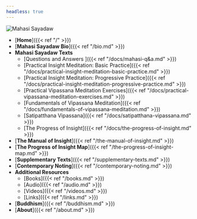 ```yaml
---
headless: true
---
```


<img src="https://mahasivipassana.com/img/Mahasi_Sayadaw.jpg" alt="Mahasi Sayadaw">

- [**Home**]({{< ref "/" >}})
- [**Mahasi Sayadaw Bio**]({{< ref "/bio.md" >}})
- **Mahasi Sayadaw Texts**
 	- [Questions and Answers ]({{< ref "/docs/mahasi-q&a.md" >}}) 
	- [Practical Insight Meditation: Basic Practice]({{< ref "/docs/practical-insight-meditation-basic-practice.md" >}}) 
	- [Practical Insight Meditation: Progressive Practice]({{< ref "/docs/practical-insight-meditation-progressive-practice.md" >}}) 
	- [Practical Vipassana Meditation Exercises]({{< ref "/docs/practical-vipassana-meditation-exercises.md" >}})
	- [Fundamentals of Vipassana Meditation]({{< ref "/docs/fundamentals-of-vipassana-meditation.md" >}}) 
	- [Satipatthana Vipassana]({{< ref "/docs/satipatthana-vipassana.md" >}})
 	- [The Progress of Insight]({{< ref "/docs/the-progress-of-insight.md" >}})
- [**The Manual of Insight**]({{< ref "/the-manual-of-insight.md" >}})
- [**The Progress of Insight Map**]({{< ref "/the-progress-of-insight-map.md" >}})
- [**Supplementary Texts**]({{< ref "/supplementary-texts.md" >}})
- [**Contemporary Noting**]({{< ref "/contemporary-noting.md" >}}) 
- **Additional Resources**
	- [Books]({{< ref "/books.md" >}}) 
	- [Audio]({{< ref "/audio.md" >}}) 
	- [Videos]({{< ref "/videos.md" >}})
	- [Links]({{< ref "/links.md" >}}) 
- [**Buddhism**]({{< ref "/buddhism.md" >}}) 
- [**About**]({{< ref "/about.md" >}}) 
